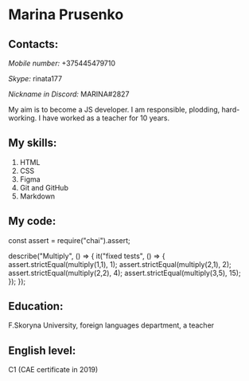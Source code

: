 # Marina Prusenko

## Contacts:

_Mobile number:_ +375445479710 

_Skype:_ rinata177 

_Nickname in Discord:_ MARINA#2827

My aim is to become a JS developer. I am responsible, plodding, hard-working. I have worked as a teacher for 10 years. 

## My skills:
1. HTML  
2.  CSS 
3. Figma  
4.  Git and GitHub 
5.  Markdown

## My code:

const assert = require("chai").assert;

describe("Multiply", () => {
  it("fixed tests", () => {
    assert.strictEqual(multiply(1,1), 1);
    assert.strictEqual(multiply(2,1), 2);
    assert.strictEqual(multiply(2,2), 4);
    assert.strictEqual(multiply(3,5), 15);   
  });
});

## Education: 
F.Skoryna University, foreign languages department, a teacher

## English level:
C1  (CAE certificate in 2019)
